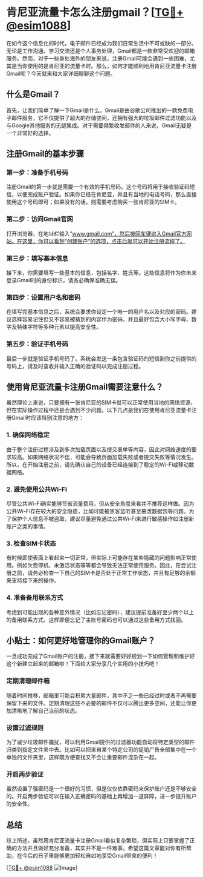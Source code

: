 # 肯尼亚流量卡怎么注册gmail？[[TG💪+ @esim1088](https://t.me/s/esim1088)]

在如今这个信息化的时代，电子邮件已经成为我们日常生活中不可或缺的一部分。无论是工作沟通、学习交流还是个人事务处理，Gmail都是一款非常受欢迎的邮箱服务。然而，对于一些身处海外的朋友来说，注册Gmail可能会遇到一些困难，尤其是当你使用的是肯尼亚的流量卡时。那么，如何才能顺利地用肯尼亚流量卡注册Gmail呢？今天就来和大家详细聊聊这个问题。

## 什么是Gmail？

首先，让我们简单了解一下Gmail是什么。Gmail是由谷歌公司推出的一款免费电子邮件服务，它不仅提供了超大的存储空间，还拥有强大的垃圾邮件过滤功能以及与Google其他服务的无缝集成。对于需要频繁收发邮件的人来说，Gmail无疑是一个非常好的选择。

## 注册Gmail的基本步骤

### 第一步：准备手机号码

注册Gmail的第一步就是需要一个有效的手机号码。这个号码将用于接收验证码短信，以便完成账户验证。如果你已经在肯尼亚，并且有当地的电话号码，那么直接使用这个号码即可；如果没有的话，则需要考虑购买一张肯尼亚的SIM卡。

### 第二步：访问Gmail官网

打开浏览器，在地址栏输入“www.gmail.com”，然后按回车键进入Gmail官方网站。在这里，你可以看到“创建账户”的选项，点击后就可以开始注册流程了。

### 第三步：填写基本信息

接下来，你需要填写一些基本的信息，包括名字、姓氏等。这些信息将作为你未来登录Gmail时的身份标识，请务必确保准确无误。

### 第四步：设置用户名和密码

在填写完基本信息之后，系统会要求你设定一个唯一的用户名以及对应的密码。建议选择容易记住但又不容易被猜到的内容作为密码，并且最好包含大小写字母、数字及特殊字符等多种元素以提高安全性。

### 第五步：验证手机号码

最后一步就是验证手机号码了。系统会发送一条包含验证码的短信到你之前提供的号码上，请及时查收并输入正确的验证码以完成注册过程。

## 使用肯尼亚流量卡注册Gmail需要注意什么？

虽然理论上来说，只要拥有一张肯尼亚的SIM卡就可以正常使用当地的网络资源，但在实际操作过程中还是会遇到不少问题。以下几点是我们在使用肯尼亚流量卡注册Gmail时应该特别注意的地方：

### 1. 确保网络稳定

由于整个注册过程涉及到多次加载页面以及提交表单等内容，因此对网络速度的要求较高。如果网络状况不佳，可能会导致页面加载失败或者提交失败等情况发生。所以，在开始注册之前，请先确认自己的设备已经连接到了稳定的Wi-Fi或移动数据网络。

### 2. 避免使用公共Wi-Fi

尽管公共Wi-Fi确实能够节省流量费用，但从安全角度来看并不推荐这样做。因为公共Wi-Fi存在较大的安全隐患，比如可能被黑客监听甚至篡改数据包等问题。为了保护个人信息不被盗取，建议尽量避免通过公共Wi-Fi来进行敏感操作如注册新账户之类的事情。

### 3. 检查SIM卡状态

有时候即使表面上看起来一切正常，但实际上可能存在某些隐藏的问题影响正常使用。例如欠费停机、未激活状态等等都会导致无法正常使用服务。因此，在尝试注册之前，请务必检查一下自己的SIM卡是否处于正常工作状态，并且有足够的余额来支持接下来的操作。

### 4. 准备备用联系方式

考虑到可能出现的各种意外情况（比如忘记密码），建议提前准备好至少两个以上的备用联系方式。这样即便忘记了主账号密码也可以通过这些备用方式找回。

## 小贴士：如何更好地管理你的Gmail账户？

一旦成功完成了Gmail账户的注册，接下来就需要好好规划一下如何管理和维护好这个新建立起来的邮箱啦！下面给大家分享几个实用的小技巧吧！

### 定期清理邮件箱

随着时间推移，邮箱里可能会积累大量邮件，其中不乏一些已经过时或者不再需要保留下来的文件。定期清理这些不必要的邮件不仅可以腾出更多空间，还能让你更加清晰地了解自己当前的状态。

### 设置过滤规则

为了减少垃圾邮件骚扰，可以利用Gmail提供的过滤器功能自动将特定类型的邮件归类到指定文件夹中去。比如可以把来自某个特定公司的促销广告全部集中在一个单独的文件夹里，这样既方便查找又不会让重要邮件混杂在一起。

### 开启两步验证

虽然设置了强密码是一个很好的习惯，但是仅仅依靠密码来保护账户还是不够安全的。开启两步验证可以在输入正确密码的基础上再增加一道屏障，进一步提升账户的安全性。

## 总结

综上所述，虽然用肯尼亚流量卡注册Gmail看似复杂繁琐，但实际上只要掌握了正确的方法并且做好充分准备，其实并不是一件难事。希望这篇文章能对你有所帮助，在今后的日子里能够更加轻松自如地享受Gmail带来的便利！

[[TG💪+ @esim1088](https://t.me/s/esim1088) ![Image](https://i.postimg.cc/4NQfJmqS/Snipaste-2025-05-13-00-14-12.png)]